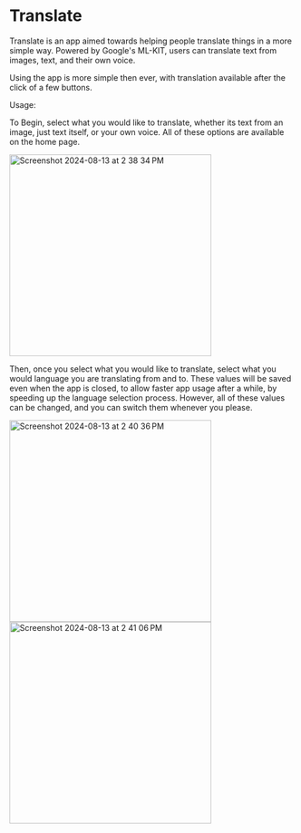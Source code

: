 # Translate

Translate is an app aimed towards helping people translate things in a more simple way. Powered by Google's ML-KIT, users can translate text from images, text, and their own voice.

Using the app is more simple then ever, with translation available after the click of a few buttons. 

Usage: 

To Begin, select what you would like to translate, whether its text from an image, just text itself, or your own voice. All of these options are available on the home page. 

<img width="356" alt="Screenshot 2024-08-13 at 2 38 34 PM" src="https://github.com/user-attachments/assets/1ea32701-9904-4744-a565-20a99bffa430">

Then, once you select what you would like to translate, select what you would language you are translating from and to. These values will be saved even when the app is closed, 
to allow faster app usage after a while, by speeding up the language selection process. However, all of these values can be changed, and you can switch them whenever you please. 

<img width="356" alt="Screenshot 2024-08-13 at 2 40 36 PM" src="https://github.com/user-attachments/assets/9a76366c-c21b-4159-9626-967cdd126ac7"> <img width="356" alt="Screenshot 2024-08-13 at 2 41 06 PM" src="https://github.com/user-attachments/assets/7a7165ea-9b7d-41da-8f47-52a8f76b252e">


